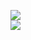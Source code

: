 [![](https://img.shields.io/badge/Made%20With-Github%20Spray-lightgrey.svg?style=for-the-badge&logo=github)](https://github.com/Annihil/github-spray#11635)  
[![](https://i.imgur.com/2DrTn0Z.gif)](https://github.com/Annihil/github-spray)